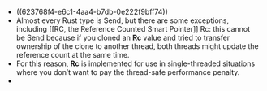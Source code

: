 - ((623768f4-e6c1-4aa4-b7db-0e222f9bff74))
- Almost every Rust type is Send, but there are some exceptions, including [[RC<T>, the Reference Counted Smart Pointer]] Rc<T>: this cannot be Send because if you cloned an **Rc<T>** value and tried to transfer ownership of the clone to another thread, both threads might update the reference count at the same time.
- For this reason, **Rc<T>** is implemented for use in single-threaded situations where you don’t want to pay the thread-safe performance penalty.
-